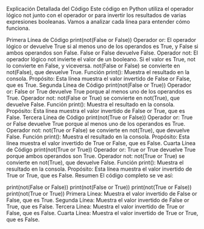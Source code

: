 Explicación Detallada del Código
Este código en Python utiliza el operador lógico not junto con el operador or para invertir los resultados de varias expresiones booleanas. Vamos a analizar cada línea para entender cómo funciona.

Primera Línea de Código
print(not(False or False))
Operador or: El operador lógico or devuelve True si al menos uno de los operandos es True, y False si ambos operandos son False.
False or False devuelve False.
Operador not: El operador lógico not invierte el valor de un booleano. Si el valor es True, not lo convierte en False, y viceversa.
not(False or False) se convierte en not(False), que devuelve True.
Función print(): Muestra el resultado en la consola.
Propósito: Esta línea muestra el valor invertido de False or False, que es True.
Segunda Línea de Código
print(not(False or True))
Operador or: False or True devuelve True porque al menos uno de los operandos es True.
Operador not: not(False or True) se convierte en not(True), que devuelve False.
Función print(): Muestra el resultado en la consola.
Propósito: Esta línea muestra el valor invertido de False or True, que es False.
Tercera Línea de Código
print(not(True or False))
Operador or: True or False devuelve True porque al menos uno de los operandos es True.
Operador not: not(True or False) se convierte en not(True), que devuelve False.
Función print(): Muestra el resultado en la consola.
Propósito: Esta línea muestra el valor invertido de True or False, que es False.
Cuarta Línea de Código
print(not(True or True))
Operador or: True or True devuelve True porque ambos operandos son True.
Operador not: not(True or True) se convierte en not(True), que devuelve False.
Función print(): Muestra el resultado en la consola.
Propósito: Esta línea muestra el valor invertido de True or True, que es False.
Resumen
El código completo se ve así:

print(not(False or False))
print(not(False or True))
print(not(True or False))
print(not(True or True))
Primera Línea: Muestra el valor invertido de False or False, que es True.
Segunda Línea: Muestra el valor invertido de False or True, que es False.
Tercera Línea: Muestra el valor invertido de True or False, que es False.
Cuarta Línea: Muestra el valor invertido de True or True, que es False.
